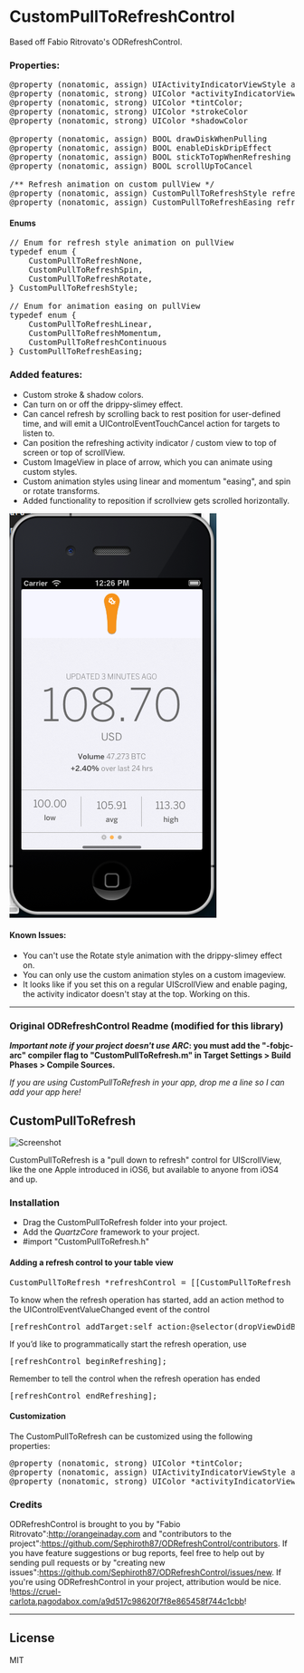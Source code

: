# CustomPullToRefreshControl

Based off Fabio Ritrovato's ODRefreshControl.

### Properties:

<pre>
@property (nonatomic, assign) UIActivityIndicatorViewStyle activityIndicatorViewStyle;
@property (nonatomic, strong) UIColor *activityIndicatorViewColor; // iOS5 or more
@property (nonatomic, strong) UIColor *tintColor;
@property (nonatomic, strong) UIColor *strokeColor
@property (nonatomic, strong) UIColor *shadowColor

@property (nonatomic, assign) BOOL drawDiskWhenPulling
@property (nonatomic, assign) BOOL enableDiskDripEffect
@property (nonatomic, assign) BOOL stickToTopWhenRefreshing
@property (nonatomic, assign) BOOL scrollUpToCancel

/** Refresh animation on custom pullView */
@property (nonatomic, assign) CustomPullToRefreshStyle refreshStyle;
@property (nonatomic, assign) CustomPullToRefreshEasing refreshEasing;
</pre>


#### Enums

<pre>
// Enum for refresh style animation on pullView
typedef enum {
	CustomPullToRefreshNone,
	CustomPullToRefreshSpin,
	CustomPullToRefreshRotate,
} CustomPullToRefreshStyle;

// Enum for animation easing on pullView
typedef enum {
	CustomPullToRefreshLinear,
	CustomPullToRefreshMomentum,
	CustomPullToRefreshContinuous
} CustomPullToRefreshEasing;
</pre>


### Added features:

 * Custom stroke & shadow colors.
 * Can turn on or off the drippy-slimey effect.
 * Can cancel refresh by scrolling back to rest position for user-defined time,
   and will emit a UIControlEventTouchCancel action for targets to listen to.
 * Can position the refreshing activity indicator / custom view to top of screen
   or top of scrollView.
 * Custom ImageView in place of arrow, which you can animate using custom styles.
 * Custom animation styles using linear and momentum "easing", and spin or rotate transforms.
 * Added functionality to reposition if scrollview gets scrolled horizontally.

![Enhancements](/screenshot.png "Enhancements")


#### Known Issues:

 * You can't use the Rotate style animation with the drippy-slimey effect on.
 * You can only use the custom animation styles on a custom imageview.
 * It looks like if you set this on a regular UIScrollView and enable paging, the activity indicator doesn't stay at the top. Working on this.


-----------------------
### Original ODRefreshControl Readme (modified for this library)

__*Important note if your project doesn't use ARC*: you must add the "-fobjc-arc" compiler flag to "CustomPullToRefresh.m" in Target Settings > Build Phases > Compile Sources.__

*If you are using CustomPullToRefresh in your app, drop me a line so I can add your app here!*

## CustomPullToRefresh

![Screenshot](http://www.orangeinaday.com/img/ODRefreshControl.jpg "ODRefresh")

CustomPullToRefresh is a "pull down to refresh" control for UIScrollView, like the one Apple introduced in iOS6, but available to anyone from iOS4 and up.

### Installation

* Drag the CustomPullToRefresh folder into your project.
* Add the *QuartzCore* framework to your project.
* #import "CustomPullToRefresh.h"

#### Adding a refresh control to your table view

<pre>
CustomPullToRefresh *refreshControl = [[CustomPullToRefresh alloc] initInScrollView:self.scrollView];
</pre>

To know when the refresh operation has started, add an action method to the UIControlEventValueChanged event of the control

<pre>
[refreshControl addTarget:self action:@selector(dropViewDidBeginRefreshing:) forControlEvents:UIControlEventValueChanged];
</pre>

If you’d like to programmatically start the refresh operation, use

<pre>
[refreshControl beginRefreshing];
</pre>

Remember to tell the control when the refresh operation has ended

<pre>
[refreshControl endRefreshing];
</pre>

#### Customization

The CustomPullToRefresh can be customized using the following properties:

<pre>
@property (nonatomic, strong) UIColor *tintColor;
@property (nonatomic, assign) UIActivityIndicatorViewStyle activityIndicatorViewStyle;
@property (nonatomic, strong) UIColor *activityIndicatorViewColor; // iOS5 or more
</pre>

### Credits

ODRefreshControl is brought to you by "Fabio Ritrovato":http://orangeinaday.com and "contributors to the project":https://github.com/Sephiroth87/ODRefreshControl/contributors. If you have feature suggestions or bug reports, feel free to help out by sending pull requests or by "creating new issues":https://github.com/Sephiroth87/ODRefreshControl/issues/new. If you're using ODRefreshControl in your project, attribution would be nice.
!https://cruel-carlota.pagodabox.com/a9d517c98620f7f8e865458f744c1cbb!


------------------------------------
## License
MIT

